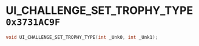 # UI_CHALLENGE_SET_TROPHY_TYPE `0x3731AC9F`

```cpp
void UI_CHALLENGE_SET_TROPHY_TYPE(int _Unk0, int _Unk1);
```
